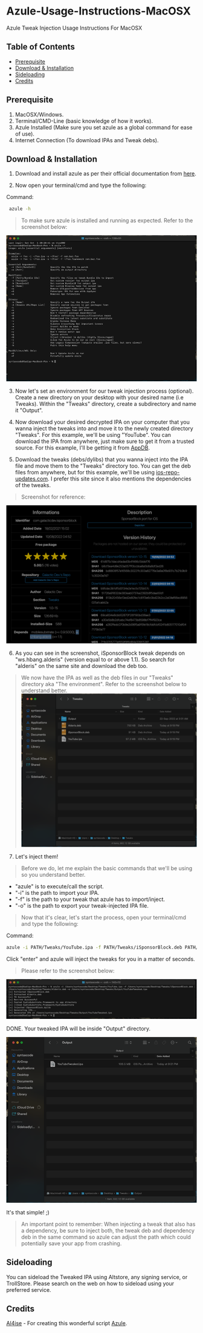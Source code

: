 # Azule-Usage-Instructions-MacOSX
Azule Tweak Injection Usage Instructions For MacOSX

## Table of Contents

* [Prerequisite](#prerequisite)
* [Download & Installation](#download--installation)
* [Sideloading](#sideloading)
* [Credits](#credits)


## Prerequisite

1) MacOSX/Windows.
2) Terminal/CMD-Line (basic knowledge of how it works).
3) Azule Installed (Make sure you set azule as a global command for ease of use). 
4) Internet Connection (To download IPAs and Tweak debs).


## Download & Installation

1) Download and install azule as per their official documentation from [here](https://github.com/Al4ise/Azule/wiki).


2) Now open your terminal/cmd and type the following:

Command:
 ```sh
  azule -h
 ```
 
 
> To make sure azule is installed and running as expected. Refer to the screenshot below:


![Screenshot](Images/Azule-1.png)


3) Now let's set an environment for our tweak injection process (optional).
Create a new directory on your desktop with your desired name (i.e Tweaks).
Within the "Tweaks" directory, create a subdirectory and name it "Output".


4) Now download your desired decrypted IPA on your computer that you wanna inject the tweaks into and move it to the newly created directory "Tweaks". For this example, we'll be using "YouTube".
You can download the IPA from anywhere, just make sure to get it from a trusted source. For this example, I'll be getting it from [AppDB](appdb.to).


5) Download the tweaks (debs/dylibs) that you wanna inject into the IPA file and move them to the "Tweaks" directory too.
You can get the deb files from anywhere, but for this example, we'll be using [ios-repo-updates.com](https://www.ios-repo-updates.com/). I prefer this site since it also mentions the dependencies of the tweaks. 


> Screenshot for reference:


![Screenshot](Images/IOS-Repo.png)


6) As you can see in the screenshot, iSponsorBlock tweak depends on "ws.hbang.alderis" (version equal to or above 1.1). So search for "alderis" on the same site and download the deb too.


> We now have the IPA as well as the deb files in our "Tweaks" directory aka "The environment". 
Refer to the screenshot below to understand better.
![Screenshot](Images/Azule-2.png)


7) Let's inject them!


> Before we do, let me explain the basic commands that we'll be using so you understand better.
- "azule" is to execute/call the script.
- "-i" is the path to import your IPA.
- "-f" is the path to your tweak that azule has to import/inject.
- "-o" is the path to export your tweak-injected IPA file.


> Now that it's clear, let's start the process, open your terminal/cmd and type the following:


Command:
 ```sh
azule -i PATH/Tweaks/YouTube.ipa -f PATH/Tweaks/iSponsorBlock.deb PATH/Tweaks/Alderis.deb -o PATH/Tweaks/Output/YouTubeTweaked.ipa
 ```
 
 
Click "enter" and azule will inject the tweaks for you in a matter of seconds.


> Please refer to the screenshot below:


![Screenshot](Images/Azule-3.png)


DONE. Your tweaked IPA will be inside "Output" directory. 


![Screenshot](Images/Azule-4.png)


It's that simple! ;)


> An important point to remember: When injecting a tweak that also has a dependency, be sure to inject both, the tweak deb and dependency deb in the same command so azule can adjust the path which could potentially save your app from crashing.


## Sideloading

You can sideload the Tweaked IPA using Altstore, any signing service, or TrollStore. Please search on the web on how to sideload using your preferred service.


## Credits

[Al4ise](https://github.com/Al4ise) - For creating this wonderful script [Azule](https://github.com/Al4ise/Azule).
